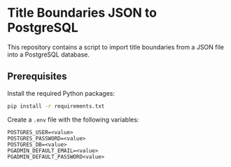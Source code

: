 # Title Boundaries JSON to PostgreSQL

This repository contains a script to import title boundaries from a JSON file into a PostgreSQL database.

## Prerequisites

Install the required Python packages:

```sh
pip install -r requirements.txt
```

Create a `.env` file with the following variables:

```
POSTGRES_USER=<value>
POSTGRES_PASSWORD=<value>
POSTGRES_DB=<value>
PGADMIN_DEFAULT_EMAIL=<value>
PGADMIN_DEFAULT_PASSWORD<value>
```


